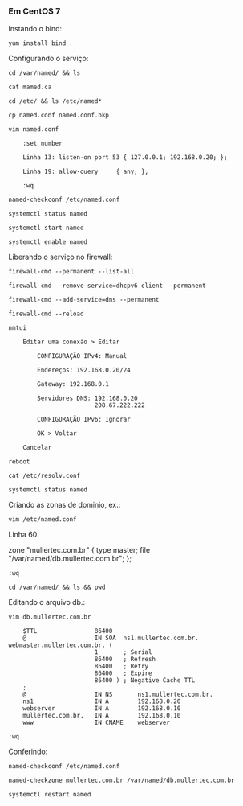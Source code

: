 ### Em CentOS 7

Instando o bind:

    yum install bind

Configurando o serviço:

    cd /var/named/ && ls

    cat mamed.ca

    cd /etc/ && ls /etc/named*

    cp named.conf named.conf.bkp

    vim named.conf

        :set number

        Linha 13: listen-on port 53 { 127.0.0.1; 192.168.0.20; };

        Linha 19: allow-query     { any; };

        :wq

    named-checkconf /etc/named.conf

    systemctl status named

    systemctl start named

    systemctl enable named

Liberando o serviço no firewall:

    firewall-cmd --permanent --list-all

    firewall-cmd --remove-service=dhcpv6-client --permanent

    firewall-cmd --add-service=dns --permanent

    firewall-cmd --reload

    nmtui

        Editar uma conexão > Editar

            CONFIGURAÇÃO IPv4: Manual
        
            Endereços: 192.168.0.20/24

            Gateway: 192.168.0.1

            Servidores DNS: 192.168.0.20
                            208.67.222.222

            CONFIGURAÇÃO IPv6: Ignorar

            OK > Voltar

        Cancelar

    reboot

    cat /etc/resolv.conf

    systemctl status named

Criando as zonas de dominio, ex.:

    vim /etc/named.conf

Linha 60:

zone "mullertec.com.br" {
    type master;
    file "/var/named/db.mullertec.com.br";
};

    :wq

    cd /var/named/ && ls && pwd

Editando o arquivo db.:

    vim db.mullertec.com.br

        $TTL                86400
        @                   IN SOA  ns1.mullertec.com.br. webmaster.mullertec.com.br. (
                            1       ; Serial
                            86400   ; Refresh
                            86400   ; Retry
                            86400   ; Expire
                            86400 ) ; Negative Cache TTL
        ;
        @                   IN NS       ns1.mullertec.com.br.
        ns1                 IN A        192.168.0.20
        webserver           IN A        192.168.0.10
        mullertec.com.br.   IN A        192.168.0.10
        www                 IN CNAME    webserver

    :wq

Conferindo:

    named-checkconf /etc/named.conf

    named-checkzone mullertec.com.br /var/named/db.mullertec.com.br
    
    systemctl restart named